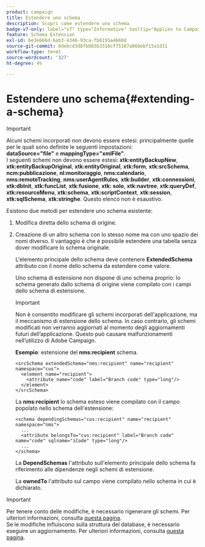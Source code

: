 ```yaml
---
product: campaign
title: Estendere uno schema
description: Scopri come estendere uno schema
badge-v7-only: label="v7" type="Informative" tooltip="Applies to Campaign Classic v7 only"
feature: Schema Extension
exl-id: 6e3e666d-6ab3-4346-93ca-fb0155a4660d
source-git-commit: 8debcd3d8fb883b3316cf75187a86bebf15a1d31
workflow-type: tm+mt
source-wordcount: '327'
ht-degree: 4%

---
```


# Estendere uno schema{#extending-a-schema}

>[!IMPORTANT]
>
>Alcuni schemi incorporati non devono essere estesi: principalmente quelle per le quali sono definite le seguenti impostazioni:\
>**dataSource=&quot;file&quot;** e **mappingType=&quot;xmlFile&quot;**.\
>I seguenti schemi non devono essere estesi: **xtk:entityBackupNew**, **xtk:entityBackupOriginal**, **xtk:entityOriginal**, **xtk:form**, **xtk:srcSchema**, **ncm:pubblicazione**, **nl:monitoraggio**, **nms:calendario**, **nms:remoteTracking**, **nms:userAgentRules**, **xtk:builder**, **xtk:connessioni**, **xtk:dbInit**, **xtk:funcList**, **xtk:fusione**, **xtk: solo**, **xtk:navtree**, **xtk:queryDef**, **xtk:resourceMenu**, **xtk:schema**, **xtk:scriptContext**, **xtk:session**, **xtk:sqlSchema**, **xtk:stringhe**.
>Questo elenco non è esaustivo.

Esistono due metodi per estendere uno schema esistente:

1. Modifica diretta dello schema di origine.
1. Creazione di un altro schema con lo stesso nome ma con uno spazio dei nomi diverso. Il vantaggio è che è possibile estendere una tabella senza dover modificare lo schema originale.

   L&#39;elemento principale dello schema deve contenere **ExtendedSchema** attributo con il nome dello schema da estendere come valore.

   Uno schema di estensione non dispone di uno schema proprio: lo schema generato dallo schema di origine viene compilato con i campi dello schema di estensione.

   >[!IMPORTANT]
   >
   >Non è consentito modificare gli schemi incorporati dell&#39;applicazione, ma il meccanismo di estensione dello schema. In caso contrario, gli schemi modificati non verranno aggiornati al momento degli aggiornamenti futuri dell’applicazione. Questo può causare malfunzionamenti nell’utilizzo di Adobe Campaign.

   **Esempio**: estensione del **nms:recipient** schema.

   ```
   <srcSchema extendedSchema="nms:recipient" name="recipient" namespace="cus">
     <element name="recipient">
       <attribute name="code" label="Branch code" type="long"/>
     </element>
   </srcSchema>
   ```

   La **nms:recipient** lo schema esteso viene compilato con il campo popolato nello schema dell&#39;estensione:

   ```
   <schema dependingSchemas="cus:recipient" name="recipient" namespace="nms">
     ...
     <attribute belongsTo="cus:recipient" label="Branch code" name="code" sqlname="iCode" type="long"/>
     ...
   </schema>
   ```

   La **DependSchemas** l&#39;attributo sull&#39;elemento principale dello schema fa riferimento alle dipendenze negli schemi di estensione.

   La **ownedTo** l&#39;attributo sul campo viene compilato nello schema in cui è dichiarato.

>[!IMPORTANT]
>
>Per tenere conto delle modifiche, è necessario rigenerare gli schemi. Per ulteriori informazioni, consulta [questa pagina](../../configuration/using/regenerating-schemas.md).\
>Se le modifiche influiscono sulla struttura del database, è necessario eseguire un aggiornamento. Per ulteriori informazioni, consulta [questa pagina](../../configuration/using/updating-the-database-structure.md).
